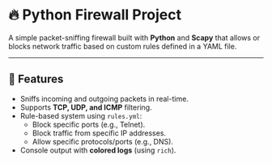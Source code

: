 # 🔥 Python Firewall Project

A simple packet-sniffing firewall built with **Python** and **Scapy** that allows or blocks network traffic based on custom rules defined in a YAML file.

---

## 📌 Features
- Sniffs incoming and outgoing packets in real-time.
- Supports **TCP, UDP, and ICMP** filtering.
- Rule-based system using `rules.yml`:
  - Block specific ports (e.g., Telnet).
  - Block traffic from specific IP addresses.
  - Allow specific protocols/ports (e.g., DNS).
- Console output with **colored logs** (using `rich`).


